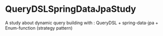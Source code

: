 # QueryDSLSpringDataJpaStudy
A study about dynamic query building with : QueryDSL + spring-data-jpa + Enum-function (strategy pattern)
